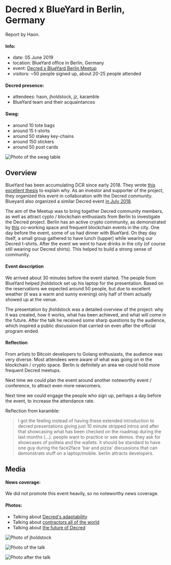 # Decred x BlueYard in Berlin, Germany

Report by Haon.

#### Info:

* date: 05 June 2019
* location: BlueYard office in Berlin, Germany
* event: [Decred x BlueYard Berlin Meetup](https://www.eventbrite.co.uk/e/decred-x-blueyard-berlin-meetup-tickets-61631192556#)
* visitors: ~50 people signed up, about 20-25 people attended

#### Decred presence:

* attendees: haon, jholdstock, jz, karamble
* BlueYard team and their acquaintances

#### Swag:

* around 10 tote bags
* around 15 t-shirts
* around 50 stakey key-chains
* around 150 stickers
* around 50 post cards

![Photo of the swag table](https://pbs.twimg.com/media/D8T0veIV4AI5UD1?format=jpg&name=900x900 "Decred swag")

## Overview

BlueYard has been accumulating DCR since early 2018. They wrote [this excellent thesis](https://medium.com/@BlueYard/decred-82b284b4a795) to explain why. As an investor and supporter of the project, they organized this event in collaboration with the Decred community. Blueyard also organized a similar Decred event [in July 2018](https://www.eventbrite.co.uk/e/decred-x-blueyard-berlin-meetup-currencies-core-chains-the-future-of-blockchain-governance-and-tickets-47586593783#). 

The aim of the Meetup was to bring together Decred community members, as well as attract cypto / blockchain enthusiasts from Berlin to investigate the Decred project. Berlin has an active crypto community, as demonstrated by [this](https://www.fullnode.berlin/mission/) co-working space and frequent blockchain events in the city. One day before the event, some of us had dinner with BlueYard. On they day itself, a small group gathered to have lunch (lupper) while wearing our Decred t-shirts. After the event we went to have drinks in the city (of course still wearing our Decred shirts). This helped to build a strong sense of community.

#### Event description

We arrived about 30 minutes before the event started. The people from BlueYard helped jholdstock set up his laptop for the presentation. Based on the reservations we expected around 50 people, but due to excellent weather (it was a warm and sunny evening) only half of them actually showed up at the venue.

The presentation by jholdstock was a detailed overview of the project: why it was created, how it works, what has been achieved, and what will come in the future. After the talk he received some sharp questions by the audience, which inspired a public discussion that carried on even after the official program ended.

#### Reflection

From artists to Bitcoin developers to Golang enthusiasts, the audience was very diverse. Most attendees were aware of what was going on in the blockchain / crypto space. Berlin is definitely an area we could hold more frequent Decred meetups.

Next time we could plan the event around another noteworthy event / conference, to attract even more newcomers.

Next time we could engage the people who sign up, perhaps a day before the event, to increase the attendance rate.

Reflection from karamble:
>I got the feeling instead of having these extended introduction to decred presentations giving just 10 minute stripped intros and after that showcasing what has been checked on the roadmap during the last months (...). people want to practice or see demos. they ask for showcases of politeia and the wallets. it should be standard to have one guy during the face2face 'bar and pizza' discussions that can demonstrate stuff on a laptop/mobile. berlin attracts developers.

## Media

#### News coverage:

We did not promote this event heavily, so no noteworthy news coverage.

#### Photos:

* Talking about [Decred's adaptability](https://twitter.com/NoahPierau/status/1136325206895669248)
* Talking about [contractors all of the world](https://twitter.com/NoahPierau/status/1136327026523222016)
* Talking about [the future of Decred](https://twitter.com/NoahPierau/status/1136329958891110400)

![Photo of jholdstock](https://pbs.twimg.com/media/D8UCkAlU8AAxRom?format=jpg&name=4096x4096 "jholdstock")

![Photo of the talk](https://matrix.decred.org/_matrix/media/v1/download/decred.org/XilzIizVeVKvePzLbKHAkOet "presentation")

![Photo after the talk](https://matrix.decred.org/_matrix/media/v1/download/decred.org/iFLCNieuAfhybOifJBSLXzhT "discussions")
